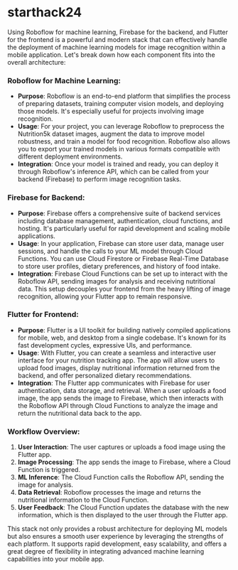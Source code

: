 # starthack24

Using Roboflow for machine learning, Firebase for the backend, and Flutter for the frontend is a powerful and modern stack that can effectively handle the deployment of machine learning models for image recognition within a mobile application. Let's break down how each component fits into the overall architecture:

### Roboflow for Machine Learning:

- **Purpose**: Roboflow is an end-to-end platform that simplifies the process of preparing datasets, training computer vision models, and deploying those models. It's especially useful for projects involving image recognition.
- **Usage**: For your project, you can leverage Roboflow to preprocess the Nutrition5k dataset images, augment the data to improve model robustness, and train a model for food recognition. Roboflow also allows you to export your trained models in various formats compatible with different deployment environments.
- **Integration**: Once your model is trained and ready, you can deploy it through Roboflow's inference API, which can be called from your backend (Firebase) to perform image recognition tasks.

### Firebase for Backend:

- **Purpose**: Firebase offers a comprehensive suite of backend services including database management, authentication, cloud functions, and hosting. It's particularly useful for rapid development and scaling mobile applications.
- **Usage**: In your application, Firebase can store user data, manage user sessions, and handle the calls to your ML model through Cloud Functions. You can use Cloud Firestore or Firebase Real-Time Database to store user profiles, dietary preferences, and history of food intake.
- **Integration**: Firebase Cloud Functions can be set up to interact with the Roboflow API, sending images for analysis and receiving nutritional data. This setup decouples your frontend from the heavy lifting of image recognition, allowing your Flutter app to remain responsive.

### Flutter for Frontend:

- **Purpose**: Flutter is a UI toolkit for building natively compiled applications for mobile, web, and desktop from a single codebase. It's known for its fast development cycles, expressive UIs, and performance.
- **Usage**: With Flutter, you can create a seamless and interactive user interface for your nutrition tracking app. The app will allow users to upload food images, display nutritional information returned from the backend, and offer personalized dietary recommendations.
- **Integration**: The Flutter app communicates with Firebase for user authentication, data storage, and retrieval. When a user uploads a food image, the app sends the image to Firebase, which then interacts with the Roboflow API through Cloud Functions to analyze the image and return the nutritional data back to the app.

### Workflow Overview:

1. **User Interaction**: The user captures or uploads a food image using the Flutter app.
2. **Image Processing**: The app sends the image to Firebase, where a Cloud Function is triggered.
3. **ML Inference**: The Cloud Function calls the Roboflow API, sending the image for analysis.
4. **Data Retrieval**: Roboflow processes the image and returns the nutritional information to the Cloud Function.
5. **User Feedback**: The Cloud Function updates the database with the new information, which is then displayed to the user through the Flutter app.

This stack not only provides a robust architecture for deploying ML models but also ensures a smooth user experience by leveraging the strengths of each platform. It supports rapid development, easy scalability, and offers a great degree of flexibility in integrating advanced machine learning capabilities into your mobile app.
